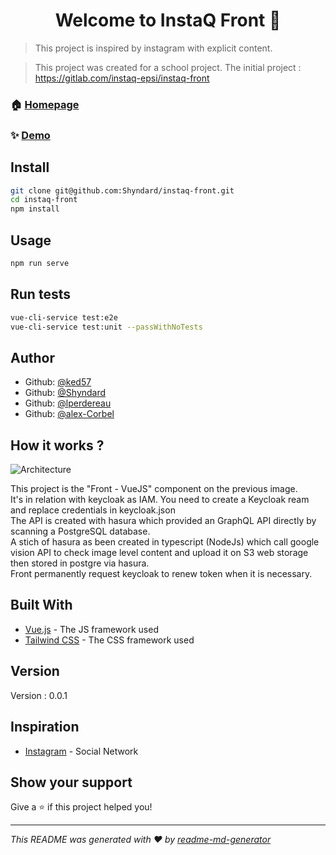 <h1 align="center">Welcome to InstaQ Front 👋</h1>

> This project is inspired by instagram with explicit content.

> This project was created for a school project. The initial project : https://gitlab.com/instaq-epsi/instaq-front

### 🏠 [Homepage](https://front.k8s.d0do.fr)
### ✨ [Demo](https://front.k8s.d0do.fr)

## Install

```sh
git clone git@github.com:Shyndard/instaq-front.git
cd instaq-front
npm install
```

## Usage

```sh
npm run serve
```

## Run tests

```sh
vue-cli-service test:e2e
vue-cli-service test:unit --passWithNoTests
```

## Author

* Github: [@ked57](https://github.com/Ked57)
* Github: [@Shyndard](https://github.com/Shyndard)
* Github: [@lperdereau](https://github.com/lperdereau)
* Github: [@alex-Corbel](https://github.com/Alex-Corbel)

## How it works ?

<img alt="Architecture" src="http://img.shyndard.eu/3v2COdR.png" />

This project is the "Front - VueJS" component on the previous image.
<br/>
It's in relation with keycloak as IAM. You need to create a Keycloak ream and replace credentials in keycloak.json
<br/>
The API is created with hasura which provided an GraphQL API directly by scanning a PostgreSQL database.
<br/>
A stich of hasura as been created in typescript (NodeJs) which call google vision API to check image level content and upload it on S3 web storage then stored in postgre via hasura.
<br>
Front permanently request keycloak to renew token when it is necessary.

## Built With

* [Vue.js](https://vuejs.org/) - The JS framework used
* [Tailwind CSS](https://tailwindcss.com/) - The CSS framework used

## Version

Version : 0.0.1

## Inspiration

* [Instagram](https://www.instagram.com/?hl=fr) - Social Network

## Show your support

Give a ⭐️ if this project helped you!

***
_This README was generated with ❤️ by [readme-md-generator](https://github.com/kefranabg/readme-md-generator)_
